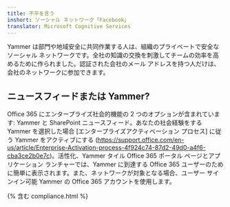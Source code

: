 ```yaml
---
title: 不平を言う
inshort: ソーシャル ネットワーク「Facebook」
translator: Microsoft Cognitive Services
---
```


Yammer は部門や地域安全に共同作業する人は、組織のプライベートで安全なソーシャル ネットワークです。全社の知識の交換を刺激してチームの効率を高めるために作られました。認証された会社のメール アドレスを持つ人だけは、会社のネットワークに参加できます。

## ニュースフィードまたは Yammer?
Office 365 にエンタープライズ社会的機能の 2 つのオプションが含まれています: Yammer と SharePoint ニュースフィード。あなたの社会経験をする Yammer を選択した場合 [エンタープライズアクティベーション プロセス] に従う Yammer をアクティブにする (https://support.office.com/en-us/article/Enterprise-Activation-process-4f924c74-87d2-49d0-a4f6-cba3ce2b0e7c)。活性化、Yammer タイル Office 365 ポータル ページとアプリケーション ランチャーでは、Yammer に到達する Office 365 ユーザーのために簡単に表示されます。また、ネットワークが対象となる場合、ユーザー サインイン可能 Yammer の Office 365 アカウントを使用します。

{% 含む compliance.html %}

